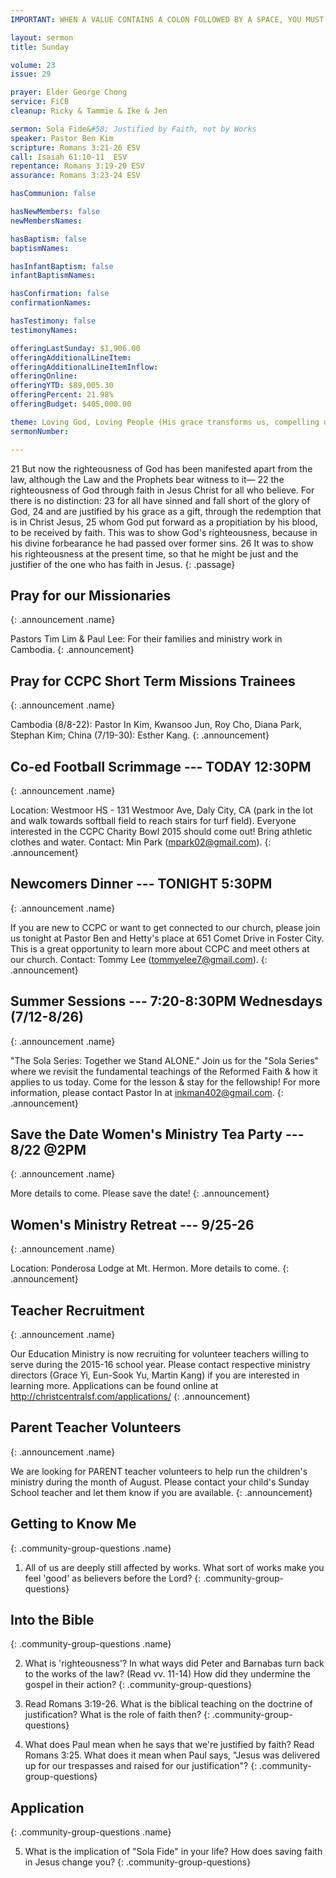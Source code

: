 ```yaml
---
IMPORTANT: WHEN A VALUE CONTAINS A COLON FOLLOWED BY A SPACE, YOU MUST USE &#58;

layout: sermon
title: Sunday

volume: 23
issue: 29

prayer: Elder George Chong
service: FiCB
cleanup: Ricky & Tammie & Ike & Jen

sermon: Sola Fide&#58; Justified by Faith, not by Works
speaker: Pastor Ben Kim
scripture: Romans 3:21-26 ESV
call: Isaiah 61:10-11  ESV
repentance: Romans 3:19-20 ESV
assurance: Romans 3:23-24 ESV

hasCommunion: false

hasNewMembers: false
newMembersNames:

hasBaptism: false
baptismNames: 

hasInfantBaptism: false
infantBaptismNames: 

hasConfirmation: false
confirmationNames: 

hasTestimony: false
testimonyNames:

offeringLastSunday: $1,906.00
offeringAdditionalLineItem: 
offeringAdditionalLineItemInflow: 
offeringOnline: 
offeringYTD: $89,005.30
offeringPercent: 21.98%
offeringBudget: $405,000.00

theme: Loving God, Loving People (His grace transforms us, compelling us to love others)
sermonNumber: 

---
```


21 But now the righteousness of God has been manifested apart from the law, although the Law and the Prophets bear witness to it— 22 the righteousness of God through faith in Jesus Christ for all who believe. For there is no distinction: 23 for all have sinned and fall short of the glory of God, 24 and are justified by his grace as a gift, through the redemption that is in Christ Jesus, 25 whom God put forward as a propitiation by his blood, to be received by faith. This was to show God's righteousness, because in his divine forbearance he had passed over former sins. 26 It was to show his righteousness at the present time, so that he might be just and the justifier of the one who has faith in Jesus.
{: .passage}


## Pray for our Missionaries
{: .announcement .name}

Pastors Tim Lim & Paul Lee: For their families and ministry work in Cambodia.
{: .announcement}

## Pray for CCPC Short Term Missions Trainees
{: .announcement .name}

Cambodia (8/8-22): Pastor In Kim, Kwansoo Jun, Roy Cho, Diana Park, Stephan Kim;
China (7/19-30): Esther Kang.
{: .announcement}

## Co-ed Football Scrimmage --- TODAY 12:30PM
{: .announcement .name}

Location: Westmoor HS - 131 Westmoor Ave, Daly City, CA (park in the lot and walk towards softball field to reach stairs for turf field). Everyone interested in the CCPC Charity Bowl 2015 should come out! Bring athletic clothes and water. Contact: Min Park (mpark02@gmail.com).
{: .announcement}

## Newcomers Dinner --- TONIGHT 5:30PM
{: .announcement .name}

If you are new to CCPC or want to get connected to our church, please join us tonight at Pastor Ben and Hetty's place at 651 Comet Drive in Foster City. This is a great opportunity to learn more about CCPC and meet others at our church. Contact: Tommy Lee (tommyelee7@gmail.com).
{: .announcement}

## Summer Sessions --- 7:20-8:30PM Wednesdays (7/12-8/26)
{: .announcement .name}

"The Sola Series: Together we Stand ALONE." Join us for the "Sola Series" where we revisit the fundamental teachings of the Reformed Faith & how it applies to us today. Come for the lesson & stay for the fellowship! For more information, please contact Pastor In at inkman402@gmail.com.
{: .announcement}

## Save the Date Women's Ministry Tea Party --- 8/22 @2PM
{: .announcement .name}

More details to come. Please save the date!
{: .announcement}

## Women's Ministry Retreat --- 9/25-26
{: .announcement .name}

Location: Ponderosa Lodge at Mt. Hermon. More details to come.
{: .announcement}

## Teacher Recruitment
{: .announcement .name}

Our Education Ministry is now recruiting for volunteer teachers willing to serve during the 2015-16 school year. Please contact respective ministry directors (Grace Yi, Eun-Sook Yu, Martin Kang) if you are interested in learning more. Applications can be found online at http://christcentralsf.com/applications/
{: .announcement}

## Parent Teacher Volunteers
{: .announcement .name}

We are looking for PARENT teacher volunteers to help run the children's ministry during the month of August. Please contact your child's Sunday School teacher and let them know if you are available.
{: .announcement}





## Getting to Know Me
{: .community-group-questions .name}

1) All of us are deeply still affected by works. What sort of works make you feel 'good' as believers before the Lord?
{: .community-group-questions}

## Into the Bible
{: .community-group-questions .name}

2) What is 'righteousness'?  In what ways did Peter and Barnabas turn back to the works of the law? (Read vv. 11-14) How did they undermine the gospel in their action?
{: .community-group-questions}

3) Read Romans 3:19-26. What is the biblical teaching on the doctrine of justification? What is the role of faith then?
{: .community-group-questions}

4) What does Paul mean when he says that we're justified by faith? Read Romans 3:25. What does it mean when Paul says, "Jesus was delivered up for our trespasses and raised for our justification"?
{: .community-group-questions}

## Application
{: .community-group-questions .name}

5) What is the implication of "Sola Fide" in your life? How does saving faith in Jesus change you?
{: .community-group-questions}
 